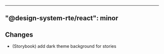 ---
  "@design-system-rte/react": minor
  ---
  
  ## Changes

- (Storybook) add dark theme background for stories
